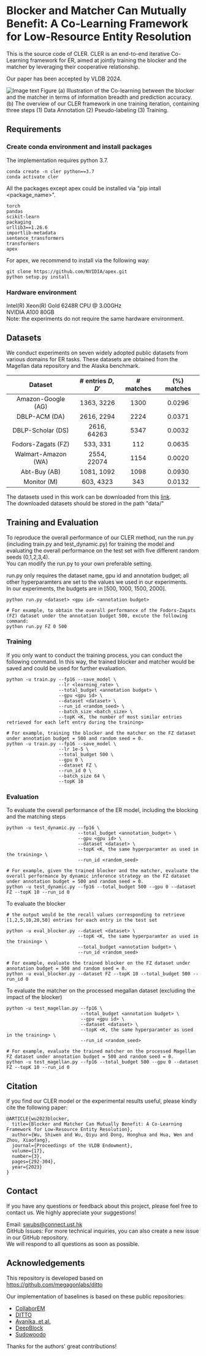 # Blocker and Matcher Can Mutually Benefit: A Co-Learning Framework for Low-Resource Entity Resolution

This is the source code of CLER. CLER is an end-to-end iterative Co-Learning framework for ER, aimed at jointly training the blocker and the matcher by leveraging their cooperative relationship.

Our paper has been accepted by VLDB 2024. 

![Image text](https://github.com/wusw14/CLER/blob/master/figs/CLER.png)
Figure (a) Illustration of the Co-learning between the blocker and the matcher in terms of information breadth and prediction accuracy. (b) The overview of our CLER framework in one training iteration, containing three steps (1) Data Annotation (2) Pseudo-labeling (3) Training.


## Requirements
### Create conda environment and install packages
The implementation requires python 3.7.  
```
conda create -n cler python==3.7
conda activate cler
``` 

All the packages except apex could be installed via "pip intall <package_name>".  
```  
torch   
pandas   
scikit-learn   
packaging   
urllib3==1.26.6   
importlib-metadata   
sentence_transformers 
transformers  
apex
```

For apex, we recommend to install via the following way:
```
git clone https://github.com/NVIDIA/apex.git 
python setup.py install
```

### Hardware environment
Intel(R) Xeon(R) Gold 6248R CPU @ 3.00GHz  
NVIDIA A100 80GB  
Note: the experiments do not require the same hardware environment.

## Datasets
We conduct experiments on seven widely adopted public datasets from various domains for ER tasks. 
These datasets are obtained from the Magellan data repository and the Alaska benchmark. 
    
| Dataset  | \# entries $D,D'$ | \# matches | (%) matches 
| :----: | :----: | :----: | :----: |
| Amazon-Google (AG) | 1363, 3226 | 1300 | 0.0296 
| DBLP-ACM (DA) | 2616, 2294 | 2224 | 0.0371 
| DBLP-Scholar (DS) | 2616, 64263 | 5347 | 0.0032 
| Fodors-Zagats (FZ) | 533, 331 | 112 | 0.0635 
| Walmart-Amazon (WA) | 2554, 22074 | 1154 | 0.0020
| Abt-Buy (AB) | 1081, 1092 | 1098 | 0.0930 
| Monitor (M) | 603, 4323 | 343 | 0.0132 

The datasets used in this work can be downloaded from this [link](https://drive.google.com/drive/folders/1ZnGLUpYFZSC9Ru8HKFCrTthM--1aBqD-?usp=sharing).  
The downloaded datasets should be stored in the path "data/"


## Training and Evaluation
To reproduce the overall performance of our CLER method, run the run.py (including train.py and test_dynamic.py) for training the model and evaluating the overall performance on the test set with five different random seeds (0,1,2,3,4).  
You can modify the run.py to your own preferable setting. 

run.py only requires the dataset name, gpu id and annotation budget; all other hyperparamters are set to the values we used in our experiments.  
In our experiments, the budgets are in [500, 1000, 1500, 2000].    
```
python run.py <dataset> <gpu id> <annotation budget>  

# For example, to obtain the overall performance of the Fodors-Zagats (FZ) dataset under the annotation budget 500, excute the following command:
python run.py FZ 0 500
```

### Training
If you only want to conduct the training process, you can conduct the following command. In this way, the trained blocker and matcher would be saved and could be used for further evaluation.
```
python -u train.py --fp16 --save_model \
                   --lr <learning_rate> \
                   --total_budget <annotation budget> \
                   --gpu <gpu id> \
                   --dataset <dataset> \
                   --run_id <random_seed> \
                   --batch_size <batch_size> \
                   --topK <K, the number of most similar entries retrieved for each left entry during the training>  

# For example, training the blocker and the matcher on the FZ dataset under annotation budget = 500 and random seed = 0.
python -u train.py --fp16 --save_model \
                   --lr 1e-5 \
                   --total_budget 500 \
                   --gpu 0 \
                   --dataset FZ \
                   --run_id 0 \
                   --batch_size 64 \
                   --topK 10  
```

### Evaluation
To evaluate the overall performance of the ER model, including the blocking and the matching steps
``` 
python -u test_dynamic.py --fp16 \
                          --total_budget <annotation_budget> \
                          --gpu <gpu id> \
                          --dataset <dataset> \
                          --topK <K, the same hyperparamter as used in the training> \
                          --run_id <random_seed>

# For example, given the trained blocker and the matcher, evaluate the overall performance by dynamic inference strategy on the FZ dataset under annotation budget = 500 and random seed = 0.
python -u test_dynamic.py --fp16 --total_budget 500 --gpu 0 --dataset FZ --topK 10 --run_id 0
```

To evaluate the blocker
```
# the output would be the recall values corresponding to retrieve [1,2,5,10,20,50] entries for each entry in the test set

python -u eval_blocker.py --dataset <dataset> \
                          --topK <K, the same hyperparamter as used in the training> \
                          --total_budget <annotation budget> \
                          --run_id <random_seed>

# For example, evaluate the trained blocker on the FZ dataset under annotation budget = 500 and random seed = 0.
python -u eval_blocker.py --dataset FZ --topK 10 --total_budget 500 --run_id 0
```

To evaluate the matcher on the processed megallan dataset (excluding the impact of the blocker)
```
python -u test_magellan.py --fp16 \
                           --total_budget <annotation budget> \
                           --gpu <gpu id> \
                           --dataset <dataset> \
                           --topK <K, the same hyperparamter as used in the training> \
                           --run_id <random_seed>

# For example, evaluate the trained matcher on the processed Magellan FZ dataset under annotation budget = 500 and random seed = 0.
python -u test_magellan.py --fp16 --total_budget 500 --gpu 0 --dataset FZ --topK 10 --run_id 0
```

## Citation
If you find our CLER model or the experimental results useful, please kindly cite the following paper:
```
@ARTICLE{wu2023blocker,
  title={Blocker and Matcher Can Mutually Benefit: A Co-Learning Framework for Low-Resource Entity Resolution},
  author={Wu, Shiwen and Wu, Qiyu and Dong, Honghua and Hua, Wen and Zhou, Xiaofang},
  journal={Proceedings of the VLDB Endowment},
  volume={17},
  number={3},
  pages={292-304},
  year={2023}
}
```

## Contact
If you have any questions or feedback about this project, please feel free to contact us. We highly appreciate your suggestions!

Email: swubs@connect.ust.hk  
GitHub Issues: For more technical inquiries, you can also create a new issue in our GitHub repository.  
We will respond to all questions as soon as possible.

## Acknowledgements
This repository is developed based on https://github.com/megagonlabs/ditto  

Our implementation of baselines is based on these public repositories:
* [CollaborEM](https://github.com/ZJU-DAILY/CollaborEM)
* [DITTO](https://github.com/megagonlabs/ditto)
* [Avanika, et al.](https://github.com/HazyResearch/fm_data_tasks) 
* [DeepBlock](https://github.com/qcri/DeepBlocker)
* [Sudowoodo](https://github.com/megagonlabs/sudowoodo)

Thanks for the authors' great contributions!
